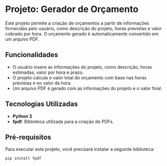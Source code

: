 # Projeto: Gerador de Orçamento

Este projeto permite a criação de orçamentos a partir de informações fornecidas pelo usuário, como descrição do projeto, horas previstas e valor cobrado por hora. O orçamento gerado é automaticamente convertido em um arquivo PDF.

## Funcionalidades

- O usuário insere as informações do projeto, como descrição, horas estimadas, valor por hora e prazo.
- O projeto calcula o valor total do orçamento com base nas horas previstas e no valor da hora.
- Um arquivo PDF é gerado com as informações do projeto e o valor final.

## Tecnologias Utilizadas

- **Python 3**
- **fpdf**: Biblioteca utilizada para a criação de PDFs.

## Pré-requisitos

Para executar este projeto, você precisará instalar a seguinte biblioteca:

```bash
pip install fpdf
